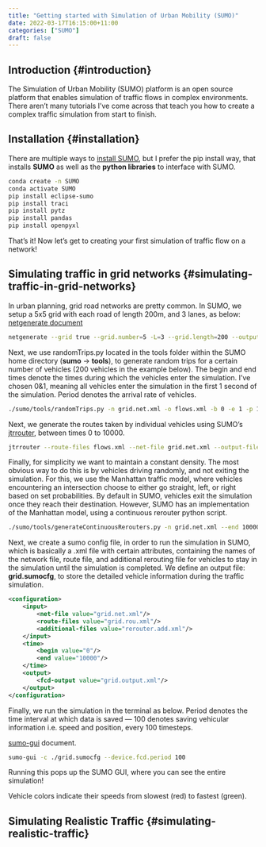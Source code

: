 ```yaml
---
title: "Getting started with Simulation of Urban Mobility (SUMO)"
date: 2022-03-17T16:15:00+11:00
categories: ["SUMO"]
draft: false
---
```


## Introduction {#introduction}

The Simulation of Urban Mobility (SUMO) platform is an open source platform that enables simulation of traffic flows in complex environments. There aren’t many tutorials I’ve come across that teach you how to create a complex traffic simulation from start to finish.


## Installation {#installation}

There are multiple ways to [install SUMO](https://sumo.dlr.de/docs/Downloads.php), but I prefer the pip install way, that installs **SUMO** as well as the **python libraries** to interface with SUMO.

```bash
conda create -n SUMO
conda activate SUMO
pip install eclipse-sumo
pip install traci
pip install pytz
pip install pandas
pip install openpyxl
```

That’s it! Now let’s get to creating your first simulation of traffic flow on a network!


## Simulating traffic in grid networks {#simulating-traffic-in-grid-networks}

In urban planning, grid road networks are pretty common. In SUMO, we setup a 5x5 grid with each road of length 200m, and 3 lanes, as below:
[netgenerate document](https://sumo.dlr.de/docs/netgenerate.html#usage_description)

```bash
netgenerate --grid true --grid.number=5 -L=3 --grid.length=200 --output-file=grid.net.xml
```

Next, we use randomTrips.py located in the tools folder within the SUMO home directory (**sumo** -&gt; **tools**), to generate random trips for a certain number of vehicles (200 vehicles in the example below). The begin and end times denote the times during which the vehicles enter the simulation. I’ve chosen 0&amp;1, meaning all vehicles enter the simulation in the first 1 second of the simulation. Period denotes the arrival rate of vehicles.

```bash
./sumo/tools/randomTrips.py -n grid.net.xml -o flows.xml -b 0 -e 1 -p 1 --flows 200
```

Next, we generate the routes taken by individual vehicles using SUMO’s [jtrrouter](https://sumo.dlr.de/docs/jtrrouter.html), between times 0 to 10000.

```bash
jtrrouter --route-files flows.xml --net-file grid.net.xml --output-file grid.rou.xml --begin 0 --end 10000 --accept-all-destinations true
```

Finally, for simplicity we want to maintain a constant density. The most obvious way to do this is by vehicles driving randomly, and not exiting the simulation. For this, we use the Manhattan traffic model, where vehicles encountering an intersection choose to either go straight, left, or right based on set probabilities. By default in SUMO, vehicles exit the simulation once they reach their destination. However, SUMO has an implementation of the Manhattan model, using a continuous rerouter python script.

```bash
./sumo/tools/generateContinuousRerouters.py -n grid.net.xml --end 10000 -o rerouter.add.xml
```

Next, we create a sumo config file, in order to run the simulation in SUMO, which is basically a .xml file with certain attributes, containing the names of the network file, route file, and additional rerouting file for vehicles to stay in the simulation until the simulation is completed. We define an output file: **grid.sumocfg**, to store the detailed vehicle information during the traffic simulation.

```xml
<configuration>
    <input>
        <net-file value="grid.net.xml"/>
        <route-files value="grid.rou.xml"/>
        <additional-files value="rerouter.add.xml"/>
    </input>
    <time>
        <begin value="0"/>
        <end value="10000"/>
    </time>
    <output>
        <fcd-output value="grid.output.xml"/>
    </output>
</configuration>
```

Finally, we run the simulation in the terminal as below. Period denotes the time interval at which data is saved — 100 denotes saving vehicular information i.e. speed and position, every 100 timesteps.

[sumo-gui](https://sumo.dlr.de/docs/sumo-gui.html) document.

```bash
sumo-gui -c ./grid.sumocfg --device.fcd.period 100
```

Running this pops up the SUMO GUI, where you can see the entire simulation!

Vehicle colors indicate their speeds from slowest (red) to fastest (green).


## Simulating Realistic Traffic {#simulating-realistic-traffic}
